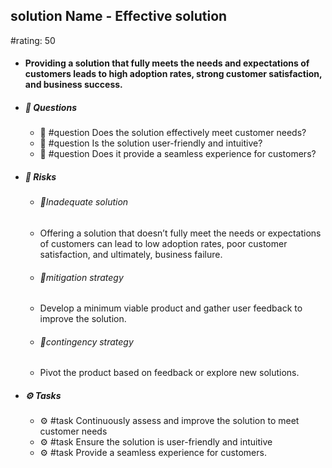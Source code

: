 ## solution Name - Effective solution
#rating: 50
- #### Providing a solution that fully meets the needs and expectations of customers leads to high adoption rates, strong customer satisfaction, and business success.
- ##### 💭 Questions
  - 💭 #question Does the solution effectively meet customer needs?
  - 💭 #question Is the solution user-friendly and intuitive?
  - 💭 #question Does it provide a seamless experience for customers?
- ##### 🚨 Risks

  - ###### 🚨Inadequate solution
  - Offering a solution that doesn’t fully meet the needs or expectations of customers can lead to low adoption rates, poor customer satisfaction, and ultimately, business failure.
  - ###### 🚨mitigation strategy
  - Develop a minimum viable product and gather user feedback to improve the solution.
  - ###### 🚨contingency strategy
  - Pivot the product based on feedback or explore new solutions.
- ##### ⚙️ Tasks
  - ⚙️ #task Continuously assess and improve the solution to meet customer needs
  - ⚙️ #task  Ensure the solution is user-friendly and intuitive
  - ⚙️ #task  Provide a seamless experience for customers.


